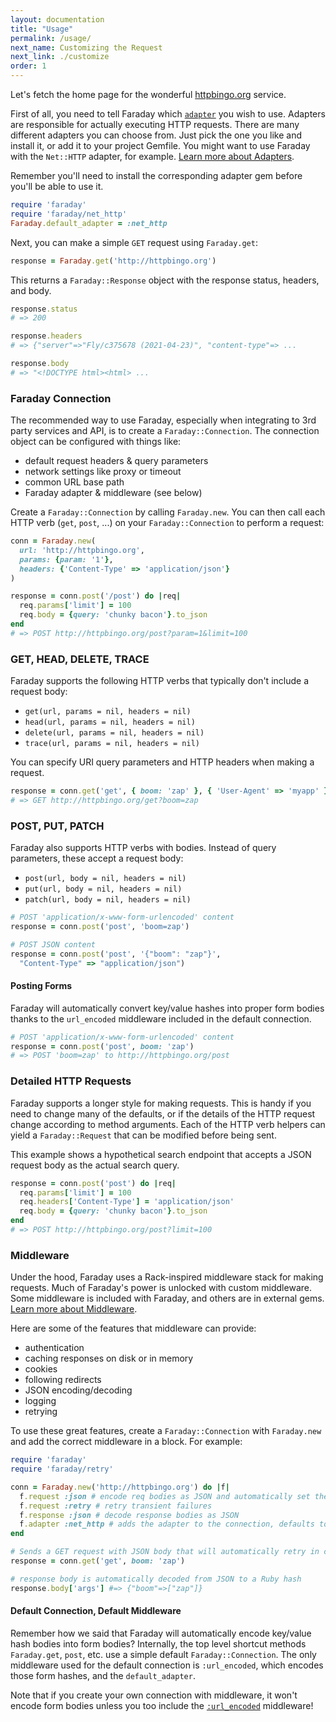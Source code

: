 ```yaml
---
layout: documentation
title: "Usage"
permalink: /usage/
next_name: Customizing the Request
next_link: ./customize
order: 1
---
```


Let's fetch the home page for the wonderful
[httpbingo.org](https://httpbingo.org) service.

First of all, you need to tell Faraday which [`adapter`](../adapters) you wish to use.
Adapters are responsible for actually executing HTTP requests.
There are many different adapters you can choose from.
Just pick the one you like and install it, or add it to your project Gemfile.
You might want to use Faraday with the `Net::HTTP` adapter, for example.
[Learn more about Adapters](../adapters).

Remember you'll need to install the corresponding adapter gem before you'll be able to use it.

```ruby
require 'faraday'
require 'faraday/net_http'
Faraday.default_adapter = :net_http
```

Next, you can make a simple `GET` request using `Faraday.get`:

```ruby
response = Faraday.get('http://httpbingo.org')
```

This returns a `Faraday::Response` object with the response status, headers, and body.

```ruby
response.status
# => 200

response.headers
# => {"server"=>"Fly/c375678 (2021-04-23)", "content-type"=> ...

response.body
# => "<!DOCTYPE html><html> ...
```

### Faraday Connection

The recommended way to use Faraday, especially when integrating to 3rd party services and API, is to create
a `Faraday::Connection`. The connection object can be configured with things like:

- default request headers & query parameters
- network settings like proxy or timeout
- common URL base path
- Faraday adapter & middleware (see below)

Create a `Faraday::Connection` by calling `Faraday.new`. You can then call each HTTP verb
(`get`, `post`, ...) on your `Faraday::Connection` to perform a request:

```ruby
conn = Faraday.new(
  url: 'http://httpbingo.org',
  params: {param: '1'},
  headers: {'Content-Type' => 'application/json'}
)

response = conn.post('/post') do |req|
  req.params['limit'] = 100
  req.body = {query: 'chunky bacon'}.to_json
end
# => POST http://httpbingo.org/post?param=1&limit=100
```

### GET, HEAD, DELETE, TRACE

Faraday supports the following HTTP verbs that typically don't include a request body:

- `get(url, params = nil, headers = nil)`
- `head(url, params = nil, headers = nil)`
- `delete(url, params = nil, headers = nil)`
- `trace(url, params = nil, headers = nil)`

You can specify URI query parameters and HTTP headers when making a request.

```ruby
response = conn.get('get', { boom: 'zap' }, { 'User-Agent' => 'myapp' })
# => GET http://httpbingo.org/get?boom=zap
```

### POST, PUT, PATCH

Faraday also supports HTTP verbs with bodies. Instead of query parameters, these
accept a request body:

- `post(url, body = nil, headers = nil)`
- `put(url, body = nil, headers = nil)`
- `patch(url, body = nil, headers = nil)`

```ruby
# POST 'application/x-www-form-urlencoded' content
response = conn.post('post', 'boom=zap')

# POST JSON content
response = conn.post('post', '{"boom": "zap"}',
  "Content-Type" => "application/json")
```

#### Posting Forms

Faraday will automatically convert key/value hashes into proper form bodies
thanks to the `url_encoded` middleware included in the default connection.

```ruby
# POST 'application/x-www-form-urlencoded' content
response = conn.post('post', boom: 'zap')
# => POST 'boom=zap' to http://httpbingo.org/post
```

### Detailed HTTP Requests

Faraday supports a longer style for making requests. This is handy if you need
to change many of the defaults, or if the details of the HTTP request change
according to method arguments. Each of the HTTP verb helpers can yield a
`Faraday::Request` that can be modified before being sent.

This example shows a hypothetical search endpoint that accepts a JSON request
body as the actual search query.

```ruby
response = conn.post('post') do |req|
  req.params['limit'] = 100
  req.headers['Content-Type'] = 'application/json'
  req.body = {query: 'chunky bacon'}.to_json
end
# => POST http://httpbingo.org/post?limit=100
```

### Middleware

Under the hood, Faraday uses a Rack-inspired middleware stack for making
requests. Much of Faraday's power is unlocked with custom middleware. Some
middleware is included with Faraday, and others are in external gems. [Learn
more about Middleware](../middleware).

Here are some of the features that middleware can provide:

- authentication
- caching responses on disk or in memory
- cookies
- following redirects
- JSON encoding/decoding
- logging
- retrying

To use these great features, create a `Faraday::Connection` with `Faraday.new`
and add the correct middleware in a block. For example:

```ruby
require 'faraday'
require 'faraday/retry'

conn = Faraday.new('http://httpbingo.org') do |f|
  f.request :json # encode req bodies as JSON and automatically set the Content-Type header
  f.request :retry # retry transient failures
  f.response :json # decode response bodies as JSON
  f.adapter :net_http # adds the adapter to the connection, defaults to `Faraday.default_adapter`
end

# Sends a GET request with JSON body that will automatically retry in case of failure.
response = conn.get('get', boom: 'zap')

# response body is automatically decoded from JSON to a Ruby hash
response.body['args'] #=> {"boom"=>["zap"]}
```

#### Default Connection, Default Middleware

Remember how we said that Faraday will automatically encode key/value hash
bodies into form bodies? Internally, the top level shortcut methods
`Faraday.get`, `post`, etc. use a simple default `Faraday::Connection`. The only
middleware used for the default connection is `:url_encoded`, which encodes
those form hashes, and the `default_adapter`.

Note that if you create your own connection with middleware, it won't encode
form bodies unless you too include the [`:url_encoded`](encoding) middleware!

[encoding]:   ../middleware/url-encoded
